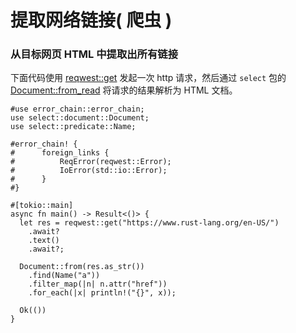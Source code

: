 # 提取网络链接( 爬虫 )

### 从目标网页 HTML 中提取出所有链接

下面代码使用 [reqwest::get](https://docs.rs/reqwest/*/reqwest/fn.get.html) 发起一次 http 请求，然后通过 `select` 包的 [Document::from_read](https://docs.rs/select/*/select/document/struct.Document.html#method.from_read) 将请求的结果解析为 HTML 文档。


```rust,editable
#use error_chain::error_chain;
use select::document::Document;
use select::predicate::Name;

#error_chain! {
#      foreign_links {
#          ReqError(reqwest::Error);
#          IoError(std::io::Error);
#      }
#}

#[tokio::main]
async fn main() -> Result<()> {
  let res = reqwest::get("https://www.rust-lang.org/en-US/")
    .await?
    .text()
    .await?;

  Document::from(res.as_str())
    .find(Name("a"))
    .filter_map(|n| n.attr("href"))
    .for_each(|x| println!("{}", x));

  Ok(())
}
```